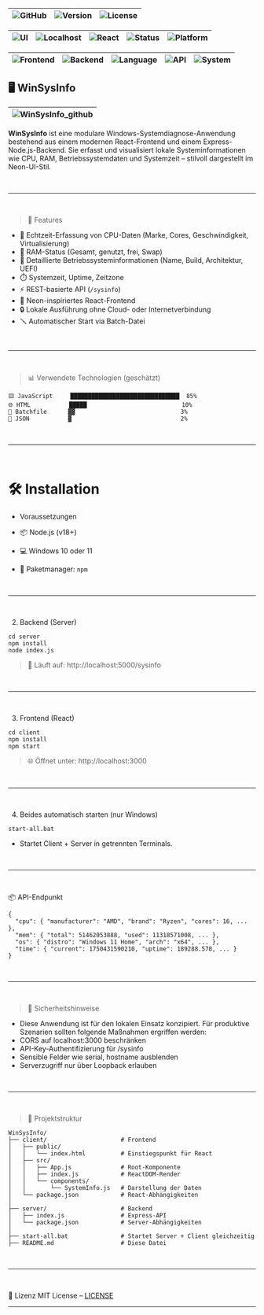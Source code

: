 |![GitHub](https://img.shields.io/badge/GitHub-bylickilabs-181717?style=for-the-badge&logo=github)|![Version](https://img.shields.io/badge/Version-1.0.0-blue?style=for-the-badge)|![License](https://img.shields.io/badge/License-MIT-yellow?style=for-the-badge)|
|---|---|---|

|![UI](https://img.shields.io/badge/UI-Neon%20Style-ff00ff?style=for-the-badge)|![Localhost](https://img.shields.io/badge/Localhost-3000/5000-critical?style=for-the-badge)|![React](https://img.shields.io/badge/Framework-React-61DAFB?logo=react)|![Status](https://img.shields.io/badge/Status-Stable-brightgreen?style=for-the-badge)|![Platform](https://img.shields.io/badge/Platform-Windows%2011-0078D6?style=for-the-badge&logo=windows)|
|---|---|---|---|---|

|![Frontend](https://img.shields.io/badge/Frontend-React-61DAFB?style=for-the-badge&logo=react)|![Backend](https://img.shields.io/badge/Backend-Express-000000?style=for-the-badge&logo=express)|![Language](https://img.shields.io/badge/Language-JavaScript-F7DF1E?style=for-the-badge&logo=javascript)|![API](https://img.shields.io/badge/API-RESTful-ff9800?style=for-the-badge)|![System](https://img.shields.io/badge/Systeminformation-v5.11.x-informational?style=for-the-badge)|
|---|---|---|---|---|

## 🖥️ WinSysInfo

|![WinSysInfo_github](https://github.com/user-attachments/assets/7cd1ec13-fbc6-434d-9cc7-84e88ec2a0e0)|
|---|

**WinSysInfo** ist eine modulare Windows-Systemdiagnose-Anwendung bestehend aus einem modernen React-Frontend und einem Express-Node.js-Backend. Sie erfasst und visualisiert lokale Systeminformationen wie CPU, RAM, Betriebssystemdaten und Systemzeit – stilvoll dargestellt im Neon-UI-Stil.

<br>

---

<br>

> 🚀 Features

- 🔧 Echtzeit-Erfassung von CPU-Daten (Marke, Cores, Geschwindigkeit, Virtualisierung)
- 💾 RAM-Status (Gesamt, genutzt, frei, Swap)
- 🧩 Detaillierte Betriebssysteminformationen (Name, Build, Architektur, UEFI)
- ⏱️ Systemzeit, Uptime, Zeitzone
- ⚡ REST-basierte API (`/sysinfo`)
- 🎨 Neon-inspiriertes React-Frontend
- 🔒 Lokale Ausführung ohne Cloud- oder Internetverbindung
- 🪛 Automatischer Start via Batch-Datei

<br>

---

<br>

> 📊 Verwendete Technologien (geschätzt)

```yarn
🟨 JavaScript     ███████████████████████████████  85%  
🌐 HTML           █████                           10%  
📄 Batchfile      ▓▓                              3%  
🧾 JSON           ▓                               2%  
```

<br>

---

<br>

# 🛠️ Installation
  - Voraussetzungen

- 📦 Node.js (v18+)
- 💻 Windows 10 oder 11
- 📂 Paketmanager: `npm`

<br>

---

<br>

2. Backend (Server)

```yarn
cd server
npm install
node index.js
```

> 📍 Läuft auf: http://localhost:5000/sysinfo

<br>

---

<br>

3. Frontend (React)

```yarn
cd client
npm install
npm start
```

> 🌐 Öffnet unter: http://localhost:3000

<br>

---

<br>

4. Beides automatisch starten (nur Windows)

```yarn
start-all.bat
```

- Startet Client + Server in getrennten Terminals.

<br>

---

<br>

📦 API-Endpunkt

```yarn
{
  "cpu": { "manufacturer": "AMD", "brand": "Ryzen", "cores": 16, ... },
  "mem": { "total": 51462053888, "used": 11318571008, ... },
  "os": { "distro": "Windows 11 Home", "arch": "x64", ... },
  "time": { "current": 1750431590210, "uptime": 189288.578, ... }
}
```

<br>

---

<br>

> 🔐 Sicherheitshinweise
- Diese Anwendung ist für den lokalen Einsatz konzipiert. Für produktive Szenarien sollten folgende Maßnahmen ergriffen werden:
- CORS auf localhost:3000 beschränken
- API-Key-Authentifizierung für /sysinfo
- Sensible Felder wie serial, hostname ausblenden
- Serverzugriff nur über Loopback erlauben

<br>

---

<br>

> 📁 Projektstruktur

```yarn
WinSysInfo/
├── client/                     # Frontend
│   ├── public/
│   │   └── index.html          # Einstiegspunkt für React
│   ├── src/
│   │   ├── App.js              # Root-Komponente
│   │   ├── index.js            # ReactDOM-Render
│   │   └── components/
│   │       └── SystemInfo.js   # Darstellung der Daten
│   └── package.json            # React-Abhängigkeiten
│
├── server/                     # Backend
│   ├── index.js                # Express-API
│   └── package.json            # Server-Abhängigkeiten
│
├── start-all.bat               # Startet Server + Client gleichzeitig
├── README.md                   # Diese Datei
```

<br>

---

<br>

📃 Lizenz
MIT License – [LICENSE](LICENSE)

---
